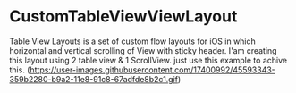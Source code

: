 # CustomTableViewViewLayout

Table View Layouts is a set of custom flow layouts for iOS in which horizontal and vertical scrolling of View with sticky header.
I'am creating this layout using 2 table view & 1 ScrollView. 
just use this example to achive this.
(https://user-images.githubusercontent.com/17400992/45593343-359b2280-b9a2-11e8-91c8-67adfde8b2c1.gif)
